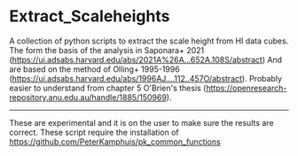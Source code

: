 # Extract_Scaleheights
A collection of python scripts to extract the scale height from HI data cubes. The form the basis of the analysis in Saponara+ 2021 (https://ui.adsabs.harvard.edu/abs/2021A%26A...652A.108S/abstract)
And are based on the method of Olling+ 1995-1996 (https://ui.adsabs.harvard.edu/abs/1996AJ....112..457O/abstract). Probably easier to understand from chapter 5 O'Brien's thesis (https://openresearch-repository.anu.edu.au/handle/1885/150969).

---------------------------------------------------------------------------

These are experimental and it is on the user to make sure the results are correct. These script require the installation of https://github.com/PeterKamphuis/pk_common_functions
